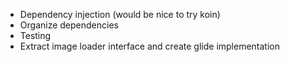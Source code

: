 * Dependency injection (would be nice to try koin)
* Organize dependencies
* Testing
* Extract image loader interface and create glide implementation
